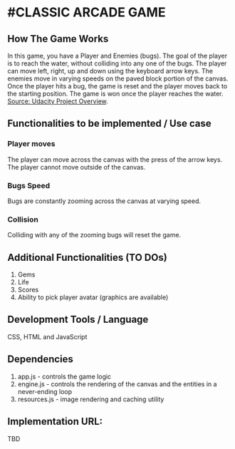 #CLASSIC ARCADE GAME
===================

## How The Game Works

In this game, you have a Player and Enemies (bugs). The goal of the player is to reach the water, without colliding into any one of the bugs. The player can move left, right, up and down using the keyboard arrow keys. The enemies move in varying speeds on the paved block portion of the canvas. Once the player hits a bug, the game is reset and the player moves back to the starting position. The game is won once the player reaches the water.
[Source: Udacity Project Overview](https://docs.google.com/document/d/1v01aScPjSWCCWQLIpFqvg3-vXLH2e8_SZQKC8jNO0Dc/pub?embedded=true).

## Functionalities to be implemented / Use case
### Player moves
The player can move across the canvas with the press of the arrow keys. The player cannot move outside of the canvas.

### Bugs Speed
Bugs are constantly zooming across the canvas at varying speed.

### Collision
Colliding with any of the zooming bugs will reset the game.

## Additional Functionalities (TO DOs)
1) Gems
2) Life
3) Scores
4) Ability to pick player avatar (graphics are available)

## Development Tools / Language
CSS, HTML and JavaScript

## Dependencies
1) app.js - controls the game logic
2) engine.js - controls the rendering of the canvas and the entities in a never-ending loop
3) resources.js - image rendering and caching utility

## Implementation URL:
TBD
